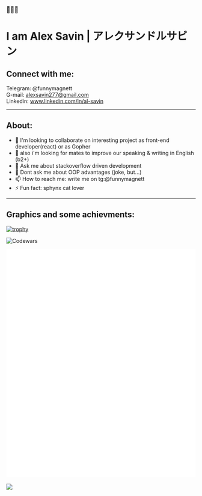 
### 👋👋👋


# I am Alex Savin | アレクサンドルサビン <br> #

## Connect with me:<br>

Telegram: @funnymagnett <br>
G-mail: alexsavin277@gmail.com <br>
Linkedin: www.linkedin.com/in/al-savin <br>
<hr>

## About:<br>
- 👯 I'm looking to collaborate on interesting project as front-end developer(react) or as Gopher<br>
- 👯 also i'm looking for mates to improve our speaking & writing in English (b2+)<br>
- 💬 Ask me about stackoverflow driven development <br>
- 💬 Dont ask me about OOP advantages  (joke, but...)  <br>
- 📫 How to reach me: write me on tg:@funnymagnett<br>
- ⚡ Fun fact: sphynx cat lover <br>
<hr>


## Graphics and some achievments:<br>

[![trophy](https://github-profile-trophy.vercel.app/?username=SashaSavin&column=3&margin-w=15&margin-h=15&theme=tokyonight)](https://github.com/ryo-ma/github-profile-trophy)

![Codewars](https://www.codewars.com/users/al-25/badges/large)
<!-- If you're using "main" as default branch -->
![Metrics](https://github.com/SashaSavin/SashaSavin/blob/main/github-metrics.svg)


 ![](https://komarev.com/ghpvc/?username=SashaSavin&style=flat-square)
 
